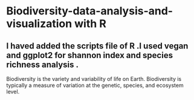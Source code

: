 # Biodiversity-data-analysis-and-visualization with R
## I haved added the scripts file of R .I used vegan and ggplot2 for shannon index and species richness analysis .
Biodiversity is the variety and variability of life on Earth. Biodiversity is typically a measure of variation at the genetic, species, and ecosystem level. 
